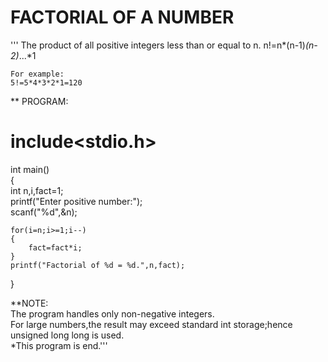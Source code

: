 # FACTORIAL OF A NUMBER  
 ''' The product of all positive integers less than or equal to n. 
  n!=n*(n-1)*(n-2)*...*1  

    For example:    
    5!=5*4*3*2*1=120   

** PROGRAM:  
  # include<stdio.h>   
  int main()  
  {  
    int n,i,fact=1;  
    printf("Enter positive number:");  
    scanf("%d",&n);  

    for(i=n;i>=1;i--)  
    {  
        fact=fact*i;    
    }  
    printf("Factorial of %d = %d.",n,fact);  
  }  
  
  **NOTE:  
  The program handles only non-negative integers.    
  For large numbers,the result may exceed standard int storage;hence unsigned long long is used.  
  *This program is end.'''


